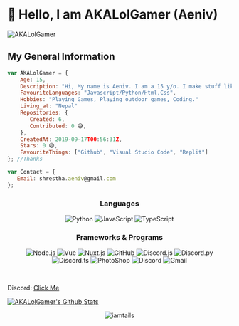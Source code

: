 # 👋 Hello, I am AKALolGamer (Aeniv)

<p align="left"> <img src="https://komarev.com/ghpvc/?username=AKALolGamer&label=Profile%20views&color=0e75b6&style=flat" alt="AKALolGamer" /> </p>

<h2>My General Information</h2>

```js
var AKALolGamer = {
    Age: 15,
    Description: "Hi, My name is Aeniv. I am a 15 y/o. I make stuff like bots and stuff!",
    FavouriteLanguages: "Javascript/Python/Html,Css",
    Hobbies: "Playing Games, Playing outdoor games, Coding."
    Living_at: "Nepal"
    Repositories: {
       Created: 6,
       Contributed: 0 😅,
    },
    CreatedAt: 2019-09-17T00:56:31Z,
    Stars: 0 😅,
    FavouriteThings: ["Github", "Visual Studio Code", "Replit"]
}; //Thanks
```

```js
var Contact = {
   Email: shrestha.aeniv@gmail.com
};
```

<h3 align="center">Languages<br></h3>
<p align="center">
  <img alt="Python" src="https://img.shields.io/badge/-Python-262626?style=for-the-badge&logo=python">
  <img alt="JavaScript" src="https://img.shields.io/badge/-JavaScript-262626?style=for-the-badge&logo=javascript">
  <img alt="TypeScript" src="https://img.shields.io/badge/-TypeScript-262626?style=for-the-badge&logo=typescript">
</p>




<h3 align="center">Frameworks & Programs<br></h3>

<p align="center">
  <img alt="Node.js" src="https://img.shields.io/badge/-Node.js-262626?style=for-the-badge&logo=node.js">
  <img alt="Vue" src="https://img.shields.io/badge/-Vue-262626?style=for-the-badge&logo=vue.js">
  <img alt="Nuxt.js" src="https://img.shields.io/badge/-Nuxt.js-262626?style=for-the-badge&logo=nuxt.js">
  <img alt="GitHub" src="https://img.shields.io/badge/-GitHub-262626?style=for-the-badge&logo=github">
  <img alt="Discord.js" src="https://img.shields.io/badge/-Discord.js-262626?style=for-the-badge&logo=discord.js">
  <img alt="Discord.py" src="https://img.shields.io/badge/-Discord.py-262626?style=for-the-badge&logo=discord.py">
  <img alt="Discord.ts" src="https://img.shields.io/badge/-Discord.ts-262626?style=for-the-badge&logo=discord.ts">
  <img alt="PhotoShop" src="https://img.shields.io/badge/-PhotoShop-262626?style=for-the-badge&logo=photoshop">
  <img alt="Discord" src="https://img.shields.io/badge/-Discord-262626?style=for-the-badge&logo=discord">
  <img alt="Gmail" src="https://img.shields.io/badge/-Gmail-262626?style=for-the-badge&logo=gmail">
</p><br>

Discord: [Click Me](https://discord.com/users/827062335620382751)



[![AKALolGamer's Github Stats](https://github-readme-stats.vercel.app/api?username=AKALolGamer&theme=gotham&show_icons=true)](https://github.com/AKALolGamer/github-readme-stats)
<p align="center" ><img align="center" src="https://github-readme-stats.vercel.app/api/top-langs?username=AKALolGamer&show_icons=true&locale=en&layout=compact" alt="iamtails" /></p>


